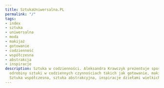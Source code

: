 ```yaml
---
title: SztukaUniwersalna.PL
permalink: "/"
tags:
- index
- sztuka
- uniwersalna
- moda
- makijaż
- gotowanie
- codzienność
- współczesna
- abstrakcja
- inspiracje
description: Sztuka w codzienności. Aleksandra Krawczyk prezentuje sposoby na odnalezienie
  odrobiny sztuki w codziennych czynnościach takich jak gotowanie, makijaż, oraz moda.
  Sztuka współczesna, sztuka abstrakcyjna, inspiracje dziełami wielkich twórców.
---
```


<div>
  <Feed {...data} feed={ data.website.getCollectionOfTitle('Posts').pages } />
</div>

